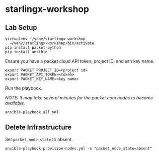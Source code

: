# starlingx-workshop


## Lab Setup

```
virtualenv ~/venv/starlingx-workshop
. ~/venv/starlingx-workshop/bin/activate
pip install packet-python
pip install ansible
```

Ensure you have a packet cloud API token, project ID, and ssh key name.

```
export PACKET_PROJECT_ID=<project id>
export PACKET_API_TOKEN=<token>
export PACKET_KEY_NAME=<key name>
```

Run the playbook.

*NOTE: It may take several minutes for the packet.com nodes to become available.*

```
ansible-playbook all.yml
```

## Delete Infrastructure

Set `packet_node_state` to absent.

```
ansible-playbook provision-nodes.yml -e "packet_node_state=absent"
```